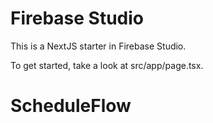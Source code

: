 # Firebase Studio

This is a NextJS starter in Firebase Studio.

To get started, take a look at src/app/page.tsx.
# ScheduleFlow
